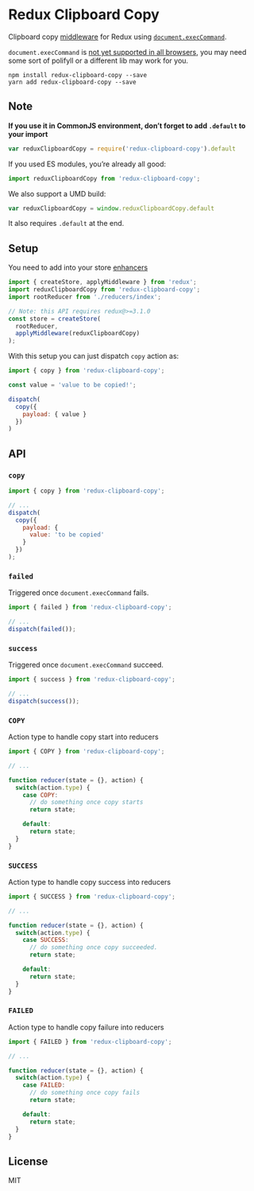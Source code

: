 Redux Clipboard Copy
=============

Clipboard copy [middleware](http://redux.js.org/docs/advanced/Middleware.html) for Redux using [`document.execCommand`](https://developer.mozilla.org/en-US/docs/Web/API/Document/execCommand).

`document.execCommand` is [not yet supported in all browsers](https://caniuse.com/#feat=document-execcommand), you may need some sort of polifyll or a different lib may work for you.

```
npm install redux-clipboard-copy --save 
yarn add redux-clipboard-copy --save
```

## Note

**If you use it in CommonJS environment, don’t forget to add `.default` to your import**

```js
var reduxClipboardCopy = require('redux-clipboard-copy').default
```

If you used ES modules, you’re already all good:

```js
import reduxClipboardCopy from 'redux-clipboard-copy';
```

We also support a UMD build:

```js
var reduxClipboardCopy = window.reduxClipboardCopy.default
```

It also requires `.default` at the end.

## Setup

You need to add into your store [enhancers](https://github.com/reactjs/redux/blob/master/docs/api/createStore.md#createstorereducer-preloadedstate-enhancer)

```js
import { createStore, applyMiddleware } from 'redux';
import reduxClipboardCopy from 'redux-clipboard-copy';
import rootReducer from './reducers/index';

// Note: this API requires redux@>=3.1.0
const store = createStore(
  rootReducer,
  applyMiddleware(reduxClipboardCopy)
);
```

With this setup you can just dispatch `copy` action as:

```js
import { copy } from 'redux-clipboard-copy';

const value = 'value to be copied!';

dispatch(
  copy({
    payload: { value }
  })
)
```

## API

### `copy`

```js
import { copy } from 'redux-clipboard-copy';

// ...
dispatch(
  copy({
    payload: {
      value: 'to be copied'
    }
  })
);
```

### `failed`

Triggered once `document.execCommand` fails.

```js
import { failed } from 'redux-clipboard-copy';

// ...
dispatch(failed());
```

### `success`

Triggered once `document.execCommand` succeed.

```js
import { success } from 'redux-clipboard-copy';

// ...
dispatch(success());
```

### `COPY`

Action type to handle copy start into reducers

```js
import { COPY } from 'redux-clipboard-copy';

// ...

function reducer(state = {}, action) {
  switch(action.type) {
    case COPY:
      // do something once copy starts
      return state;

    default:
      return state;
  }
}

```

### `SUCCESS`

Action type to handle copy success into reducers

```js
import { SUCCESS } from 'redux-clipboard-copy';

// ...

function reducer(state = {}, action) {
  switch(action.type) {
    case SUCCESS:
      // do something once copy succeeded.
      return state;

    default:
      return state;
  }
}

```

### `FAILED`

Action type to handle copy failure into reducers

```js
import { FAILED } from 'redux-clipboard-copy';

// ...

function reducer(state = {}, action) {
  switch(action.type) {
    case FAILED:
      // do something once copy fails
      return state;

    default:
      return state;
  }
}

```

## License

MIT
